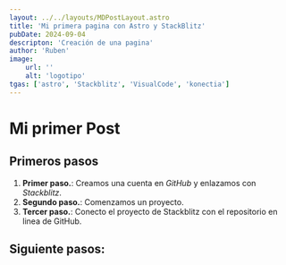 ```yaml
---
layout: ../../layouts/MDPostLayout.astro
title: 'Mi primera pagina con Astro y StackBlitz'
pubDate: 2024-09-04
descripton: 'Creación de una pagina'
author: 'Ruben'
image:
    url: ''
    alt: 'logotipo'
tgas: ['astro', 'Stackblitz', 'VisualCode', 'konectia']
---
```

# Mi primer Post



## Primeros pasos

1. **Primer paso.**: Creamos una cuenta en _GitHub_ y enlazamos con _Stackblitz_.
2. **Segundo paso.**: Comenzamos un proyecto.
3. **Tercer paso.**: Conecto el proyecto de Stackblitz con el repositorio en linea de GitHub.

## Siguiente pasos:

